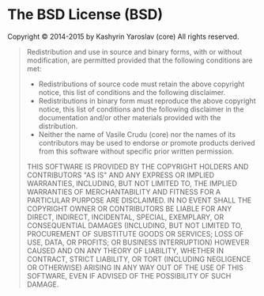 # The BSD License (BSD)

Copyright © 2014-2015 by Kashyrin Yaroslav (core)
All rights reserved.

> Redistribution and use in source and binary forms, with or without modification,
> are permitted provided that the following conditions are met:
> 
> - Redistributions of source code must retain the above copyright notice, this list
> of conditions and the following disclaimer.
> - Redistributions in binary form must reproduce the above copyright notice, this
> list of conditions and the following disclaimer in the documentation and/or
> other materials provided with the distribution.
> - Neither the name of Vasile Crudu (core) nor the names of its contributors may be
> used to endorse or promote products derived from this software without specific
> prior written permission.
>
> THIS SOFTWARE IS PROVIDED BY THE COPYRIGHT HOLDERS AND CONTRIBUTORS "AS IS" AND
> ANY EXPRESS OR IMPLIED WARRANTIES, INCLUDING, BUT NOT LIMITED TO, THE IMPLIED
> WARRANTIES OF MERCHANTABILITY AND FITNESS FOR A PARTICULAR PURPOSE ARE DISCLAIMED.
> IN NO EVENT SHALL THE COPYRIGHT OWNER OR CONTRIBUTORS BE LIABLE FOR ANY DIRECT,
> INDIRECT, INCIDENTAL, SPECIAL, EXEMPLARY, OR CONSEQUENTIAL DAMAGES (INCLUDING,
> BUT NOT LIMITED TO, PROCUREMENT OF SUBSTITUTE GOODS OR SERVICES; LOSS OF USE,
> DATA, OR PROFITS; OR BUSINESS INTERRUPTION) HOWEVER CAUSED AND ON ANY THEORY OF
> LIABILITY, WHETHER IN CONTRACT, STRICT LIABILITY, OR TORT (INCLUDING NEGLIGENCE
> OR OTHERWISE) ARISING IN ANY WAY OUT OF THE USE OF THIS SOFTWARE, EVEN IF
> ADVISED OF THE POSSIBILITY OF SUCH DAMAGE.
